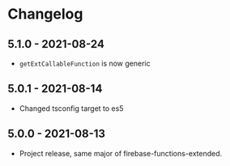 # Changelog

<!-- Template, # for major version, ## for minor and patch

# 1.0.0 (YYYY-MM-DD)
### Added
*
### Changed
*
### Fixed
*
-->

## 5.1.0 - 2021-08-24
* `getExtCallableFunction` is now generic

## 5.0.1 - 2021-08-14
* Changed tsconfig target to es5

## 5.0.0 - 2021-08-13
* Project release, same major of firebase-functions-extended.
